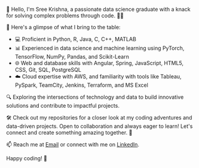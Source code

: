 👋 Hello, I'm Sree Krishna, a passionate data science graduate with a knack for solving complex problems through code. 👨‍💻

🚀 Here's a glimpse of what I bring to the table:
- 💻 Proficient in Python, R, Java, C, C++, MATLAB
- 📊 Experienced in data science and machine learning using PyTorch, TensorFlow, NumPy, Pandas, and Scikit-Learn
- 🌐 Web and database skills with Angular, Spring, JavaScript, HTML5, CSS, Git, SQL, PostgreSQL
- ☁️ Cloud expertise with AWS, and familiarity with tools like Tableau, PySpark, TeamCity, Jenkins, Terraform, and MS Excel

🔍 Exploring the intersections of technology and data to build innovative solutions and contribute to impactful projects.

🛠️ Check out my repositories for a closer look at my coding adventures and data-driven projects. Open to collaboration and always eager to learn! Let's connect and create something amazing together. 🌟

📫 Reach me at [Email](suresh.sr@northeastern.edu) or connect with me on [LinkedIn](https://www.linkedin.com/in/sree-krishna/).

Happy coding! 🚀
